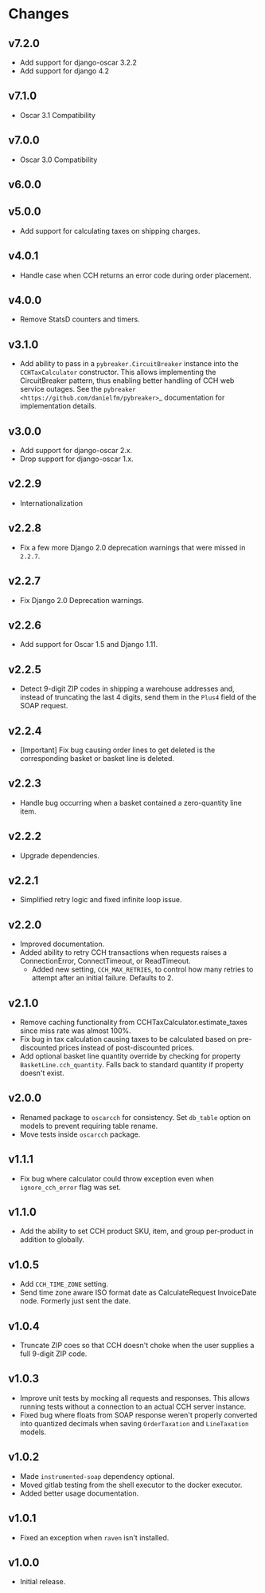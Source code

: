 # Changes

## v7.2.0

- Add support for django-oscar 3.2.2
- Add support for django 4.2

## v7.1.0

- Oscar 3.1 Compatibility

## v7.0.0

- Oscar 3.0 Compatibility

## v6.0.0


## v5.0.0

- Add support for calculating taxes on shipping charges.

## v4.0.1

- Handle case when CCH returns an error code during order placement.

## v4.0.0

- Remove StatsD counters and timers.

## v3.1.0

- Add ability to pass in a ``pybreaker.CircuitBreaker`` instance into the ``CCHTaxCalculator`` constructor. This allows implementing the CircuitBreaker pattern, thus enabling better handling of CCH web service outages. See the `pybreaker <https://github.com/danielfm/pybreaker>`_ documentation for implementation details.

## v3.0.0

- Add support for django-oscar 2.x.
- Drop support for django-oscar 1.x.

## v2.2.9

- Internationalization

## v2.2.8

- Fix a few more Django 2.0 deprecation warnings that were missed in ``2.2.7``.

## v2.2.7

- Fix Django 2.0 Deprecation warnings.

## v2.2.6

- Add support for Oscar 1.5 and Django 1.11.

## v2.2.5

- Detect 9-digit ZIP codes in shipping a warehouse addresses and, instead of truncating the last 4 digits, send them in the `Plus4` field of the SOAP request.

## v2.2.4

- [Important] Fix bug causing order lines to get deleted is the corresponding basket or basket line is deleted.

## v2.2.3

- Handle bug occurring when a basket contained a zero-quantity line item.

## v2.2.2

- Upgrade dependencies.

## v2.2.1

- Simplified retry logic and fixed infinite loop issue.

## v2.2.0

- Improved documentation.
- Added ability to retry CCH transactions when requests raises a ConnectionError, ConnectTimeout, or ReadTimeout.
    - Added new setting, ``CCH_MAX_RETRIES``, to control how many retries to attempt after an initial failure. Defaults to 2.

## v2.1.0

- Remove caching functionality from CCHTaxCalculator.estimate_taxes since miss rate was almost 100%.
- Fix bug in tax calculation causing taxes to be calculated based on pre-discounted prices instead of post-discounted prices.
- Add optional basket line quantity override by checking for property `BasketLine.cch_quantity`. Falls back to standard quantity if property doesn't exist.


## v2.0.0

- Renamed package to `oscarcch` for consistency. Set `db_table` option on models to prevent requiring table rename.
- Move tests inside `oscarcch` package.


## v1.1.1

- Fix bug where calculator could throw exception even when `ignore_cch_error` flag was set.


## v1.1.0

- Add the ability to set CCH product SKU, item, and group per-product in addition to globally.


## v1.0.5

- Add `CCH_TIME_ZONE` setting.
- Send time zone aware ISO format date as CalculateRequest InvoiceDate node. Formerly just sent the date.


## v1.0.4

- Truncate ZIP coes so that CCH doesn't choke when the user supplies a full 9-digit ZIP code.


## v1.0.3

- Improve unit tests by mocking all requests and responses. This allows running tests without a connection to an actual CCH server instance.
- Fixed bug where floats from SOAP response weren't properly converted into quantized decimals when saving `OrderTaxation` and `LineTaxation` models.


## v1.0.2

- Made `instrumented-soap` dependency optional.
- Moved gitlab testing from the shell executor to the docker executor.
- Added better usage documentation.


## v1.0.1

- Fixed an exception when `raven` isn't installed.


## v1.0.0

- Initial release.
